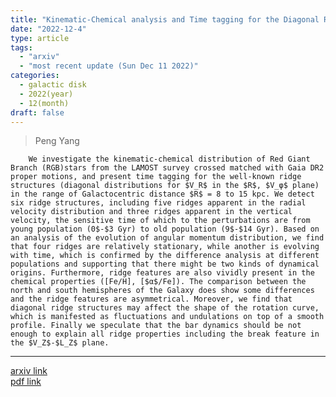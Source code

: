 ```yaml
---
title: "Kinematic-Chemical analysis and Time tagging for the Diagonal Ridge Structure of the Galactic Outer Disk with LAMOST Red Giant Branch Stars"
date: "2022-12-4"
type: article
tags:
  - "arxiv"
  - "most recent update (Sun Dec 11 2022)"
categories:
  - galactic disk
  - 2022(year)
  - 12(month)
draft: false
---
```


> Peng Yang

        We investigate the kinematic-chemical distribution of Red Giant Branch (RGB)stars from the LAMOST survey crossed matched with Gaia DR2 proper motions, and present time tagging for the well-known ridge structures (diagonal distributions for $V_R$ in the $R$, $V_φ$ plane) in the range of Galactocentric distance $R$ = 8 to 15 kpc. We detect six ridge structures, including five ridges apparent in the radial velocity distribution and three ridges apparent in the vertical velocity, the sensitive time of which to the perturbations are from young population (0$-$3 Gyr) to old population (9$-$14 Gyr). Based on an analysis of the evolution of angular momentum distribution, we find that four ridges are relatively stationary, while another is evolving with time, which is confirmed by the difference analysis at different populations and supporting that there might be two kinds of dynamical origins. Furthermore, ridge features are also vividly present in the chemical properties ([Fe/H], [$α$/Fe]). The comparison between the north and south hemispheres of the Galaxy does show some differences and the ridge features are asymmetrical. Moreover, we find that diagonal ridge structures may affect the shape of the rotation curve, which is manifested as fluctuations and undulations on top of a smooth profile. Finally we speculate that the bar dynamics should be not enough to explain all ridge properties including the break feature in the $V_Z$-$L_Z$ plane.

---

[arxiv link](https://arxiv.org/abs/2205.09227)  
[pdf link](https://arxiv.org/pdf/2205.09227)
